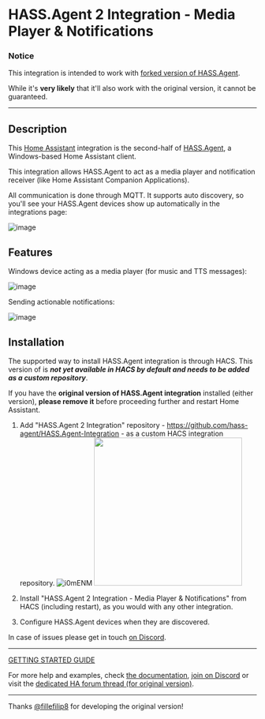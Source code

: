 # HASS.Agent 2 Integration - Media Player & Notifications

### Notice

This integration is intended to work with <a href="https://github.com/hass-agent/HASS.Agent" target="_blank">forked version of HASS.Agent</a>.

While it's **very likely** that it'll also work with the original version, it cannot be guaranteed.

----

## Description

This <a href="https://www.home-assistant.io" target="_blank">Home Assistant</a> integration is the second-half of <a href="https://github.com/hass-agent/HASS.Agent" target="_blank">HASS.Agent</a>, a Windows-based Home Assistant client.

This integration allows HASS.Agent to act as a media player and notification receiver (like Home Assistant Companion Applications). 

All communication is done through MQTT. It supports auto discovery, so you'll see your HASS.Agent devices show up automatically in the integrations page:

![image](https://user-images.githubusercontent.com/81011038/198246059-caa7f1cd-89f7-41f9-989e-724a1a67c2fe.png)

## Features
Windows device acting as a media player (for music and TTS messages):

![image](https://user-images.githubusercontent.com/81011038/198246217-cce288be-bbb7-4c5f-baff-510cc99c30b1.png)

Sending actionable notifications:

![image](https://user-images.githubusercontent.com/81011038/190643738-724dac45-4d03-4a19-a0e6-3a59b5de0aad.png)

## Installation

The supported way to install HASS.Agent integration is through HACS. This version of is ***not yet available in HACS by default and needs to be added as a custom repository***.

If you have the **original version of HASS.Agent integration** installed (either version), **please remove it** before proceeding further and restart Home Assistant.

1. Add "HASS.Agent 2 Integration" repository - https://github.com/hass-agent/HASS.Agent-Integration - as a custom HACS integration repository.
 ![i0mENM](https://github.com/amadeo-alex/HASS.Agent-Integration/assets/68441479/13e0f132-9b01-46f0-97c9-05f33f214aaf) <img src="https://github.com/amadeo-alex/HASS.Agent-Integration/assets/68441479/438a0dd7-975f-4cf3-a138-887fd4cf9eee" width="300" />

3. Install "HASS.Agent 2 Integration - Media Player & Notifications" from HACS (including restart), as you would with any other integration.
4. Configure HASS.Agent devices when they are discovered.

In case of issues please get in touch <a href="https://discord.gg/JfZj98xqJr" target="_blank">on Discord</a>.

----

[GETTING STARTED GUIDE](https://www.hass-agent.io/latest/getting-started/)

For more help and examples, check [the documentation](https://www.hass-agent.io/latest/), <a href="https://discord.gg/JfZj98xqJr" target="_blank">join on Discord</a> or visit the <a href="https://community.home-assistant.io/t/hass-agent-a-new-windows-based-client-to-receive-notifications-perform-quick-actions-and-much-more/369094" target="_blank">dedicated HA forum thread (for original version)</a>.

----

Thanks [@fillefilip8](https://github.com/fillefilip8) for developing the original version!
